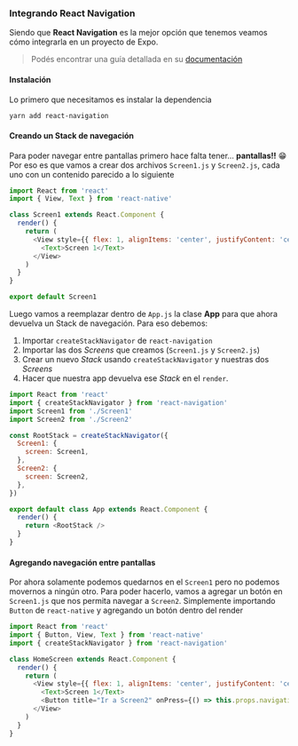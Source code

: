 ### Integrando React Navigation

Siendo que **React Navigation** es la mejor opción que tenemos veamos cómo integrarla en un proyecto de Expo.

> Podés encontrar una guía detallada en su [documentación](https://reactnavigation.org/docs/en/getting-started.html)

#### Instalación

Lo primero que necesitamos es instalar la dependencia

```bash
yarn add react-navigation
```

#### Creando un Stack de navegación

Para poder navegar entre pantallas primero hace falta tener... **pantallas!!** 😁
Por eso es que vamos a crear dos archivos `Screen1.js` y `Screen2.js`, cada uno con un contenido parecido a lo siguiente

```js
import React from 'react'
import { View, Text } from 'react-native'

class Screen1 extends React.Component {
  render() {
    return (
      <View style={{ flex: 1, alignItems: 'center', justifyContent: 'center' }}>
        <Text>Screen 1</Text>
      </View>
    )
  }
}

export default Screen1
```

Luego vamos a reemplazar dentro de `App.js` la clase **App** para que ahora devuelva un Stack de navegación.
Para eso debemos:

1. Importar `createStackNavigator` de `react-navigation`
1. Importar las dos _Screens_ que creamos (`Screen1.js` y `Screen2.js`)
1. Crear un nuevo _Stack_ usando `createStackNavigator` y nuestras dos _Screens_
1. Hacer que nuestra app devuelva ese _Stack_ en el `render`.

```js
import React from 'react'
import { createStackNavigator } from 'react-navigation'
import Screen1 from './Screen1'
import Screen2 from './Screen2'

const RootStack = createStackNavigator({
  Screen1: {
    screen: Screen1,
  },
  Screen2: {
    screen: Screen2,
  },
})

export default class App extends React.Component {
  render() {
    return <RootStack />
  }
}
```

#### Agregando navegación entre pantallas

Por ahora solamente podemos quedarnos en el `Screen1` pero no podemos movernos a ningún otro. Para poder hacerlo, vamos a agregar un botón en `Screen1.js` que nos permita navegar a `Screen2`.
Simplemente importando `Button` de `react-native` y agregando un botón dentro del render

```js
import React from 'react'
import { Button, View, Text } from 'react-native'
import { createStackNavigator } from 'react-navigation'

class HomeScreen extends React.Component {
  render() {
    return (
      <View style={{ flex: 1, alignItems: 'center', justifyContent: 'center' }}>
        <Text>Screen 1</Text>
        <Button title="Ir a Screen2" onPress={() => this.props.navigation.navigate('Screen2')} />
      </View>
    )
  }
}
```
